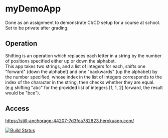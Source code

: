 # myDemoApp
Done as an assignment to demonstrate CI/CD setup for a course at school.    
Set to be private after grading.  

## Operation
Shifting is an operation which replaces each letter in a string by the number of positions specified either up or down the alphabet.  
This app takes two strings, and a list of integers for each, shifts one "forward" (down the alphabet) and one "backwards" (up the alphabet) by the number specified, whose index in the list of integers corresponds to the index of the character in the string, then checks whether they are equal.  
(e.g shifting "abc" for the provided list of integers [1, 1, 2] forward, the result would be "bce").  

## Access
https://still-anchorage-44207-7d3fca782823.herokuapp.com/  

[![Build Status](https://app.travis-ci.com/SpeedyZooba/myDemoApp.svg?token=y5Mx5FwPKXXADfZwzfNg&branch=master)](https://app.travis-ci.com/SpeedyZooba/myDemoApp)
